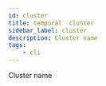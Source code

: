 ```yaml
---
id: cluster
title: temporal  cluster
sidebar_label: cluster
description: Cluster name
tags:
    - cli
---
```


Cluster name
